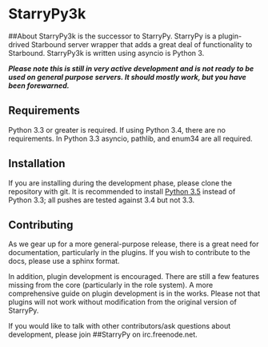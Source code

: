 # StarryPy3k

##About
StarryPy3k is the successor to StarryPy. StarryPy is a plugin-drived Starbound server wrapper that adds a great deal of functionality to Starbound. StarryPy3k is written using asyncio is Python 3.

***Please note this is still in very active development and is not ready to be used on general purpose servers. It should mostly work, but you have been forewarned.***

## Requirements
Python 3.3 or greater is required.
If using Python 3.4, there are no requirements. In Python 3.3 asyncio, pathlib, and enum34 are all required.

## Installation
If you are installing during the development phase, please clone the repository with git. It is recommended to install [Python 3.5](http://www.python.org/download/releases/3.5.0/) instead of Python 3.3; all pushes are tested against 3.4 but not 3.3.

## Contributing
As we gear up for a more general-purpose release, there is a great need for documentation, particularly in the plugins. If you wish to contribute to the docs, please use a sphinx format.

In addition, plugin development is encouraged. There are still a few features missing from the core (particularly in the role system). A more comprehensive guide on plugin development is in the works. Please not that plugins will not work without modification from the original version of StarryPy.

If you would like to talk with other contributors/ask questions about development, please join ##StarryPy on irc.freenode.net.
